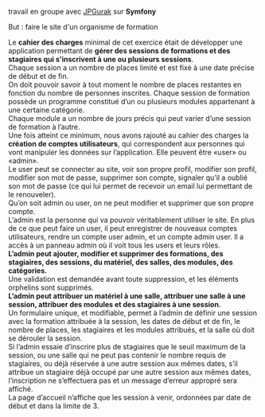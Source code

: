 travail en groupe avec [JPGurak](https://github.com/JPgurak) sur **Symfony** 

But : faire le site d'un organisme de formation

Le **cahier des charges** minimal de cet exercice était de développer une application permettant de **gérer des sessions de formations et des stagiaires qui s’inscrivent à une ou plusieurs sessions**.<br>Chaque session a un nombre de places limité et est fixé à une date précise de début et de fin. <br>On doit pouvoir savoir à tout moment le nombre de places restantes en fonction du nombre de personnes inscrites.
Chaque session de formation possède un programme constitué d’un ou plusieurs modules appartenant à une certaine catégorie.<br> Chaque module a un nombre de jours précis qui peut varier d’une session de formation à l’autre.<br>
Une fois atteint ce minimum, nous avons rajouté au cahier des charges la **création de comptes utilisateurs**, qui correspondent aux personnes qui vont manipuler les données sur l’application. Elle peuvent être «user» ou «admin». <br>
Le user peut se connecter au site, voir son propre profil, modifier son profil, modifier son mot de passe, supprimer son compte, signaler qu’il a oublié son mot de passe (ce qui lui permet de recevoir un email lui permettant de le renouveler).<br>Qu’on soit admin ou user, on ne peut modifier et supprimer que son propre compte.<br>
L’admin est la personne qui va pouvoir véritablement utiliser le site. En plus de ce que peut faire un user, il peut enregistrer de nouveaux comptes utilisateurs, rendre un compte user admin, et un compte admin user. Il a accès à un panneau admin où il voit tous les users et leurs rôles.<br>**L’admin peut ajouter, modifier et supprimer des formations, des stagiaires, des sessions, du matériel, des salles, des modules, des catégories.** <br>Une validation est demandée avant toute suppression, et les éléments orphelins sont supprimés.<br>**L’admin peut attribuer un matériel à une salle, attribuer une salle à une session, attribuer des modules et des stagiaires à une session.**<br>Un formulaire unique, et modifiable, permet à l’admin de définir une session avec la formation attribuée à la session, les dates de début et de fin, le nombre de places, les stagiaires et les modules attribués, et la salle où doit se dérouler la session.<br>Si l’admin essaie d’inscrire plus de stagiaires que le seuil maximum de la session, ou une salle qui ne peut pas contenir le nombre requis de stagiaires, ou déjà réservée à une autre session aux mêmes dates, s’il attribue un stagiaire déjà occupé par une autre session aux mêmes dates, l’inscription ne s’effectuera pas et un message d’erreur appropré sera affiché.<br>
La page d’accueil n’affiche que les session à venir, ordonnées par date de début et dans la limite de 3. 
